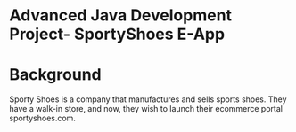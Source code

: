 # Advanced Java Development Project- SportyShoes E-App

# Background
Sporty Shoes is a company that manufactures and sells sports shoes. They have a walk-in store, and now, they wish to launch their ecommerce portal sportyshoes.com.
